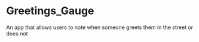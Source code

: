 # Greetings_Gauge
An app that allows users to note when someone greets them in the street or does not
